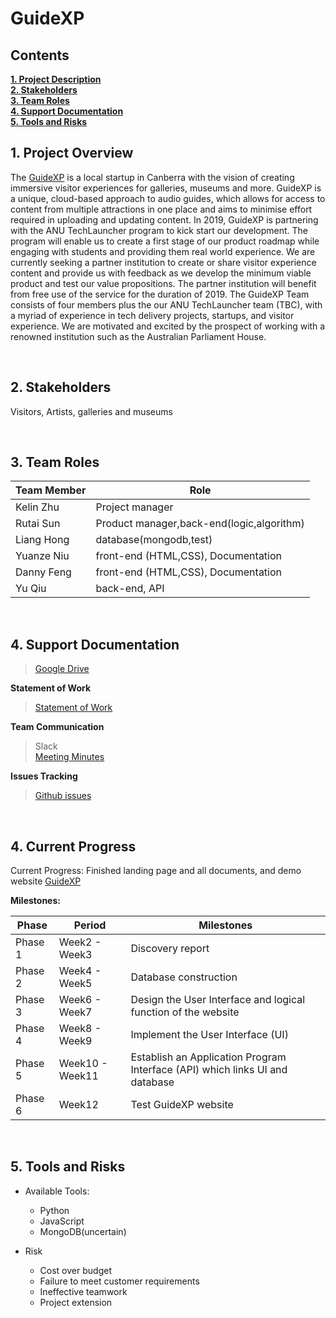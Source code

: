 <h1> GuideXP </h1>

<h2><a name = "content"> Contents </a></h2>
<a href = "#Title1"><b> 1. Project Description </b></a><br/>
<a href = "#Title2"><b> 2. Stakeholders </b></a><br/>
<a href = "#Title3"><b> 3. Team Roles </b></a><br/>
<a href = "#Title4"><b> 4. Support Documentation </b></a><br/>
<a href = "#Title5"><b> 5. Tools and Risks </b></a>

<br />
<h2><a name = "Title1"> 1. Project Overview </a></h2>

The [GuideXP](https://guidexp.wordpress.com) is a local startup in Canberra with the vision of creating immersive visitor experiences for galleries, museums and more. GuideXP is a unique, cloud-based approach to audio guides, which allows for access to content from multiple attractions in one place and aims to minimise effort required in uploading and updating content.
In 2019, GuideXP is partnering with the ANU TechLauncher program to kick start our development. The program will enable us to create a first stage of our product roadmap while engaging with students and providing them real world experience.
We are currently seeking a partner institution to create or share visitor experience content and provide us with feedback as we develop the minimum viable product and test our value propositions. The partner institution will benefit from free use of the service for the duration of 2019.
The GuideXP Team consists of four members plus the our ANU TechLauncher team (TBC), with a myriad of experience in tech delivery projects, startups, and visitor experience. We are motivated and excited by the prospect of working with a renowned institution such as the Australian Parliament House.


<br />
<h2><a name = "Title2"> 2. Stakeholders </a></h2>

Visitors, Artists, galleries and museums

<br />
<h2><a name = "Title2"> 3. Team Roles </a></h2>


| Team Member                      | Role                                     | 
|----------------------------------|------------------------------------------| 
| Kelin Zhu                        | Project manager                          | 
| Rutai Sun                        | Product manager,back-end(logic,algorithm)| 
| Liang Hong                       |  database(mongodb,test)                  | 
| Yuanze Niu                       | front-end (HTML,CSS), Documentation      | 
| Danny Feng                       | front-end (HTML,CSS), Documentation      | 
| Yu Qiu                           | back-end, API                            | 



<br />
<h2><a name = "Title3"> 4. Support Documentation </a></h2>

>[Google Drive](https://drive.google.com/drive/folders/15bTeGJ3WNw2tvQ_D-i7A4kFneSuHTx12)

**Statement of Work**

>[Statement of Work](https://docs.google.com/document/d/1lH25L3bSwY5wQWxoFNUHVVie3ZyJLHzBHO8w8M92iR4/edit) <br />

**Team Communication**

> Slack <br />
>[Meeting Minutes](https://docs.google.com/document/d/1HF43_ZPIRMsKB-7sxnn5PTl0tQVRLiOkXD3uRmyszY4/edit) <br />

**Issues Tracking**

>[Github issues](https://github.com/DannyFirmin/GuideXP/issues)<br />


<br />
<h2><a name = "Title4"> 4. Current Progress </a></h2>

Current Progress: Finished landing page and all documents, and demo website [GuideXP](https://guidexp.wordpress.com)

**Milestones:**

| Phase          |Period            |    Milestones                                                               | 
|----------------|------------------|-----------------------------------------------------------------------------| 
| Phase 1        |Week2 - Week3     |Discovery report                                                             |
| Phase 2        |Week4 - Week5     |Database construction                                                        |
| Phase 3        |Week6 - Week7     |Design the User Interface and logical function of the website                |
| Phase 4        |Week8 - Week9     |Implement the User Interface (UI)                                            |
| Phase 5        |Week10 - Week11   |Establish an Application Program Interface (API) which links UI and database |  
| Phase 6        |Week12            |Test GuideXP website                                                         |


<br />
<h2><a name = "Title5"> 5. Tools and Risks</a></h2>

* Available Tools:  
  * Python
  * JavaScript
  * MongoDB(uncertain)
  
* Risk
  * Cost over budget
  * Failure to meet customer requirements
  * Ineffective teamwork
  * Project extension

